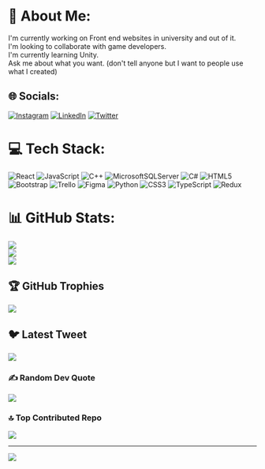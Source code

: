 # 💫 About Me:
I'm currently working on Front end websites in university and out of it.<br>I'm looking to collaborate with game developers.<br>I'm currently learning Unity.<br>Ask me about what you want. (don't tell anyone but I want to people use what I created)


## 🌐 Socials:
[![Instagram](https://img.shields.io/badge/Instagram-%23E4405F.svg?logo=Instagram&logoColor=white)](https://instagram.com/erfan.es.819949) [![LinkedIn](https://img.shields.io/badge/LinkedIn-%230077B5.svg?logo=linkedin&logoColor=white)](https://linkedin.com/in/linkedin.com/in/erfan-ebrahimi-46ba79220) [![Twitter](https://img.shields.io/badge/Twitter-%231DA1F2.svg?logo=Twitter&logoColor=white)](https://twitter.com/erfanesebrahimi) 

# 💻 Tech Stack:
![React](https://img.shields.io/badge/react-%2320232a.svg?style=flat&logo=react&logoColor=%2361DAFB) ![JavaScript](https://img.shields.io/badge/javascript-%23323330.svg?style=flat&logo=javascript&logoColor=%23F7DF1E) ![C++](https://img.shields.io/badge/c++-%2300599C.svg?style=flat&logo=c%2B%2B&logoColor=white) ![MicrosoftSQLServer](https://img.shields.io/badge/Microsoft%20SQL%20Sever-CC2927?style=flat&logo=microsoft%20sql%20server&logoColor=white) ![C#](https://img.shields.io/badge/c%23-%23239120.svg?style=flat&logo=c-sharp&logoColor=white) ![HTML5](https://img.shields.io/badge/html5-%23E34F26.svg?style=flat&logo=html5&logoColor=white) ![Bootstrap](https://img.shields.io/badge/bootstrap-%23563D7C.svg?style=flat&logo=bootstrap&logoColor=white) ![Trello](https://img.shields.io/badge/Trello-%23026AA7.svg?style=flat&logo=Trello&logoColor=white) 	![Figma](https://img.shields.io/badge/figma-%23F24E1E.svg?style=flat&logo=figma&logoColor=white) ![Python](https://img.shields.io/badge/python-3670A0?style=flat&logo=python&logoColor=ffdd54) ![CSS3](https://img.shields.io/badge/css3-%231572B6.svg?style=flat&logo=css3&logoColor=white) ![TypeScript](https://img.shields.io/badge/typescript-%23007ACC.svg?style=flat&logo=typescript&logoColor=white) ![Redux](https://img.shields.io/badge/redux-%23593d88.svg?style=flat&logo=redux&logoColor=white)
# 📊 GitHub Stats:
![](https://github-readme-stats.vercel.app/api?username=er-ebrahimi&theme=dark&hide_border=false&include_all_commits=false&count_private=false)<br/>
![](https://github-readme-streak-stats.herokuapp.com/?user=er-ebrahimi&theme=dark&hide_border=false)<br/>
![](https://github-readme-stats.vercel.app/api/top-langs/?username=er-ebrahimi&theme=dark&hide_border=false&include_all_commits=false&count_private=false&layout=compact)

## 🏆 GitHub Trophies
![](https://github-profile-trophy.vercel.app/?username=er-ebrahimi&theme=radical&no-frame=false&no-bg=true&margin-w=4)

## 🐦 Latest Tweet
[![](https://gtce.itsvg.in/api?username=erfanesebrahimi)](https://github.com/VishwaGauravIn/github-twitter-card-embed)

### ✍️ Random Dev Quote
![](https://quotes-github-readme.vercel.app/api?type=horizontal&theme=dark)

### 🔝 Top Contributed Repo
![](https://github-contributor-stats.vercel.app/api?username=er-ebrahimi&limit=5&theme=dark&combine_all_yearly_contributions=true)

---
[![](https://visitcount.itsvg.in/api?id=er-ebrahimi&icon=0&color=0)](https://visitcount.itsvg.in)

<!-- Proudly created with GPRM ( https://gprm.itsvg.in ) -->
